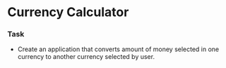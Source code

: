 # Currency Calculator

### Task
* Create an application that converts amount of money selected in one currency to another currency selected by user.
